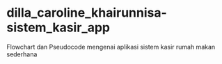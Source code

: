 # dilla_caroline_khairunnisa-sistem_kasir_app

Flowchart dan Pseudocode mengenai aplikasi sistem kasir rumah makan sederhana
